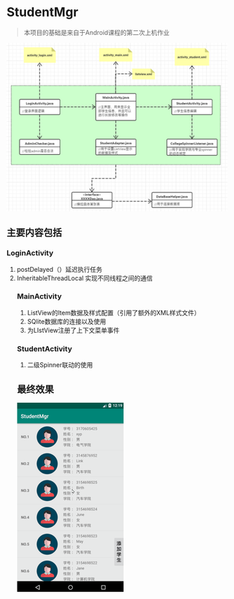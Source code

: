 # StudentMgr

> 本项目的基础是来自于Android课程的第二次上机作业

![image-20200311140439245](asset/image-20200311140439245.png)

## 主要内容包括

### LoginActivity

1. postDelayed（）延迟执行任务
2. InheritableThreadLocal<Object> 实现不同线程之间的通信

### MainActivity

1. ListView的Item数据及样式配置（引用了额外的XML样式文件）
2. SQlite数据库的连接以及使用
3. 为LIstView注册了上下文菜单事件

### StudentActivity

1. 二级Spinner联动的使用

## 最终效果

<img src="asset/studentMgrPerformance.gif" alt="image-20200304201001029" style="zoom:50%;" />